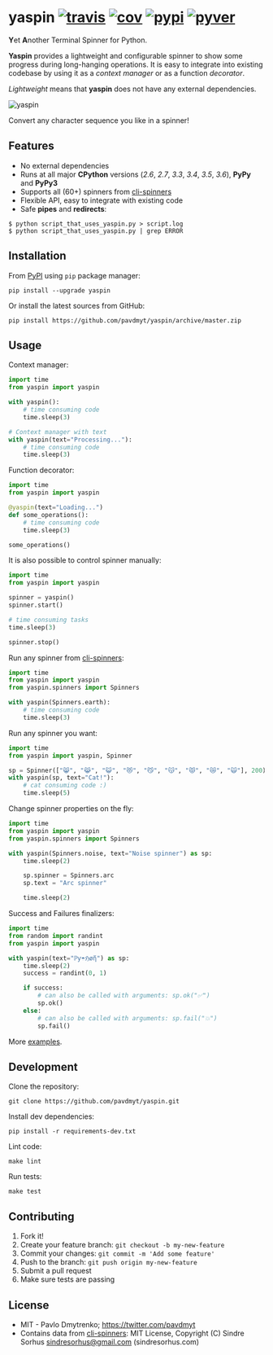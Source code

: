 # yaspin [![travis][travis-image]][travis-url] [![cov][cov-image]][cov-url] [![pypi][pypi-image]][pypi-url] [![pyver][pyver-image]][pyver-url]

**Y**et **A**nother Terminal Spinner for Python.

**Yaspin** provides a lightweight and configurable spinner to show some progress during long-hanging operations. It is easy to integrate into existing codebase by using it as a *context manager* or as a function *decorator*.

*Lightweight* means that **yaspin** does not have any external dependencies.

![yaspin](https://raw.githubusercontent.com/pavdmyt/yaspin/master/demo.gif)

Convert any character sequence you like in a spinner!


## Features

* No external dependencies
* Runs at all major __CPython__ versions (_2.6_, _2.7_, _3.3_, _3.4_, _3.5_, _3.6_), __PyPy__ and __PyPy3__
* Supports all (60+) spinners from [cli-spinners](https://github.com/sindresorhus/cli-spinners)
* Flexible API, easy to integrate with existing code
* Safe __pipes__ and __redirects__:

```
$ python script_that_uses_yaspin.py > script.log
$ python script_that_uses_yaspin.py | grep ERROR
```


## Installation

From [PyPI](https://pypi.python.org/pypi) using `pip` package manager:

```
pip install --upgrade yaspin
```

Or install the latest sources from GitHub:

```
pip install https://github.com/pavdmyt/yaspin/archive/master.zip
```


## Usage

Context manager:

```python
import time
from yaspin import yaspin

with yaspin():
    # time consuming code
    time.sleep(3)

# Context manager with text
with yaspin(text="Processing..."):
    # time consuming code
    time.sleep(3)
```

Function decorator:

```python
import time
from yaspin import yaspin

@yaspin(text="Loading...")
def some_operations():
    # time consuming code
    time.sleep(3)

some_operations()
```

It is also possible to control spinner manually:

```python
import time
from yaspin import yaspin

spinner = yaspin()
spinner.start()

# time consuming tasks
time.sleep(3)

spinner.stop()
```

Run any spinner from [cli-spinners](https://github.com/sindresorhus/cli-spinners):

```python
import time
from yaspin import yaspin
from yaspin.spinners import Spinners

with yaspin(Spinners.earth):
    # time consuming code
    time.sleep(3)
```

Run any spinner you want:

```python
import time
from yaspin import yaspin, Spinner

sp = Spinner(["😸", "😹", "😺", "😻", "😼", "😽", "😾", "😿", "🙀"], 200)
with yaspin(sp, text="Cat!"):
    # cat consuming code :)
    time.sleep(5)
```

Change spinner properties on the fly:

```python
import time
from yaspin import yaspin
from yaspin.spinners import Spinners

with yaspin(Spinners.noise, text="Noise spinner") as sp:
    time.sleep(2)

    sp.spinner = Spinners.arc
    sp.text = "Arc spinner"

    time.sleep(2)
```

Success and Failures finalizers:

```python
import time
from random import randint
from yaspin import yaspin

with yaspin(text="ℙƴ☂ℌøἤ") as sp:
    time.sleep(2)
    success = randint(0, 1)

    if success:
        # can also be called with arguments: sp.ok("✅")
        sp.ok()
    else:
        # can also be called with arguments: sp.fail("💥")
        sp.fail()
```

More [examples](https://github.com/pavdmyt/yaspin/tree/master/examples).


## Development

Clone the repository:

```
git clone https://github.com/pavdmyt/yaspin.git
```

Install dev dependencies:

```
pip install -r requirements-dev.txt
```

Lint code:

```
make lint
```

Run tests:

```
make test
```


## Contributing

1. Fork it!
2. Create your feature branch: `git checkout -b my-new-feature`
3. Commit your changes: `git commit -m 'Add some feature'`
4. Push to the branch: `git push origin my-new-feature`
5. Submit a pull request
6. Make sure tests are passing


## License

* MIT - Pavlo Dmytrenko; https://twitter.com/pavdmyt
* Contains data from [cli-spinners](https://github.com/sindresorhus/cli-spinners): MIT License, Copyright (C) Sindre Sorhus sindresorhus@gmail.com (sindresorhus.com)


[travis-image]: https://travis-ci.org/pavdmyt/yaspin.svg?branch=master
[travis-url]: https://travis-ci.org/pavdmyt/yaspin

[cov-image]: https://coveralls.io/repos/github/pavdmyt/yaspin/badge.svg?branch=master
[cov-url]: https://coveralls.io/github/pavdmyt/yaspin?branch=master

[pypi-image]: https://img.shields.io/pypi/v/yaspin.svg
[pypi-url]: https://pypi.python.org/pypi/yaspin

[pyver-image]: https://img.shields.io/pypi/pyversions/yaspin.svg
[pyver-url]: https://pypi.python.org/pypi/yaspin
